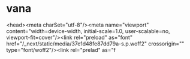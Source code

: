 # vana
&lt;head>&lt;meta charSet="utf-8"/>&lt;meta name="viewport" content="width=device-width, initial-scale=1.0, user-scalable=no, viewport-fit=cover"/>&lt;link rel="preload" as="font" href="/_next/static/media/37e1d48fe87dd79a-s.p.woff2" crossorigin="" type="font/woff2"/>&lt;link rel="prelad" as="f
